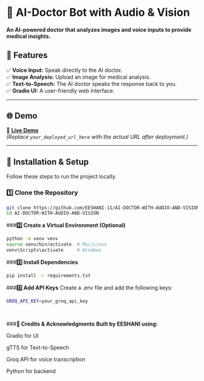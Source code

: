 # 📜 AI-Doctor Bot with Audio & Vision
#### **An AI-powered doctor that analyzes images and voice inputs to provide medical insights.**

## 🚀 Features
✅ **Voice Input:** Speak directly to the AI doctor.  
✅ **Image Analysis:** Upload an image for medical analysis.  
✅ **Text-to-Speech:** The AI doctor speaks the response back to you.  
✅ **Gradio UI:** A user-friendly web interface.  

---

## 🌐 Demo
🔗 **[Live Demo](your_deployed_url_here)**  
*(Replace `your_deployed_url_here` with the actual URL after deployment.)*

---

## 📌 Installation & Setup
Follow these steps to run the project locally.

### **1️⃣ Clone the Repository**
```bash
git clone https://github.com/EESHANI-11/AI-DOCTOR-WITH-AUDIO-AND-VISION.git
cd AI-DOCTOR-WITH-AUDIO-AND-VISION
```
###**2️⃣ Create a Virtual Environment (Optional)**
```bash
python -m venv venv
source venv/bin/activate  # Mac/Linux
venv\Scripts\activate     # Windows
```
###**3️⃣ Install Dependencies**
```bash
pip install -r requirements.txt
```


###**4️⃣ Add API Keys**
Create a .env file and add the following keys:
```bash
GROQ_API_KEY=your_groq_api_key

 
```



###**🔗 Credits & Acknowledgments**
**Built by EESHANI using:**

Gradio for UI

gTTS for Text-to-Speech

Groq API for voice transcription

Python for backend
